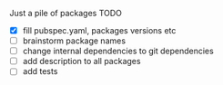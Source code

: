 Just a pile of packages
TODO
- [x] fill pubspec.yaml, packages versions etc
- [ ] brainstorm package names
- [ ] change internal dependencies to git dependencies
- [ ] add description to all packages
- [ ] add tests